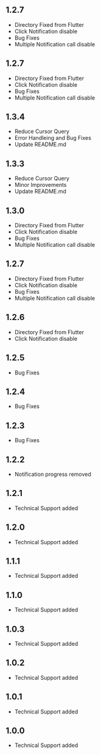 ## 1.2.7

- Directory Fixed from Flutter
- Click Notification disable
- Bug Fixes
- Multiple Notification call disable
## 1.2.7

- Directory Fixed from Flutter
- Click Notification disable
- Bug Fixes
- Multiple Notification call disable
## 1.3.4

- Reduce Cursor Query
- Error Handleing and Bug Fixes
- Update README.md

## 1.3.3

- Reduce Cursor Query
- Minor Improvements
- Update README.md



## 1.3.0

- Directory Fixed from Flutter
- Click Notification disable
- Bug Fixes
- Multiple Notification call disable

## 1.2.7

- Directory Fixed from Flutter
- Click Notification disable
- Bug Fixes
- Multiple Notification call disable

## 1.2.6

- Directory Fixed from Flutter 
- Click Notification disable

## 1.2.5

- Bug Fixes
## 1.2.4

- Bug Fixes

## 1.2.3

- Bug Fixes

## 1.2.2

- Notification progress removed

## 1.2.1

- Technical Support added

## 1.2.0

- Technical Support added

## 1.1.1

- Technical Support added

## 1.1.0

- Technical Support added

## 1.0.3

- Technical Support added

## 1.0.2

- Technical Support added

## 1.0.1

- Technical Support added

## 1.0.0

- Technical Support added

